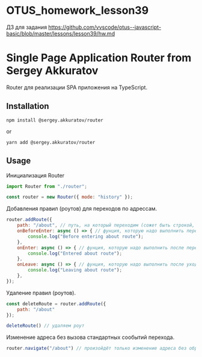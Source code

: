 # OTUS_homework_lesson39

ДЗ для задания https://github.com/vvscode/otus--javascript-basic/blob/master/lessons/lesson39/hw.md

# Single Page Application Router from Sergey Akkuratov

Router для реализации SPA приложения на TypeScript.

## Installation

`npm install @sergey.akkuratov/router`

or 

`yarn add @sergey.akkuratov/router`

## Usage

Инициализация Router

```javascript
import Router from "./router";

const router = new Router({ mode: "history" });
```

Добавления правил (роутов) для переходов по адрессам.

```javascript
router.addRoute({
    path: "/about", // путь, на который переходим (сожет быть строкой, RegExp или функцией, возвращающей boolean)
    onBeforeEnter: async () => { // фунция, которую надо выполнить перед переходом по path
        console.log("Before entering about route");
    },
    onEnter: async () => { // фунция, которую надо выполнить после перехода по path
        console.log("Entered about route");
    },
    onLeave: async () => { // фунция, которую надо выполнить после ухода с path
        console.log("Leaving about route");
    },
});
```

Удаление правил (роутов).

```javascript
const deleteRoute = router.addRoute({
    path: "/about"
});

deleteRoute() // удаляем роут
```

Изменение адреса без вызова стандартных сообытий перехода.

```javascript
router.navigate("/about") // произойдёт только изменение адреса без обращения к серверу, но с обработкой роутов
```